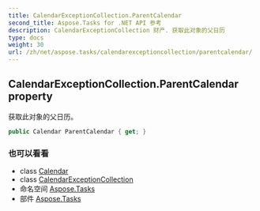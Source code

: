 ```yaml
---
title: CalendarExceptionCollection.ParentCalendar
second_title: Aspose.Tasks for .NET API 参考
description: CalendarExceptionCollection 财产. 获取此对象的父日历
type: docs
weight: 30
url: /zh/net/aspose.tasks/calendarexceptioncollection/parentcalendar/
---
```

## CalendarExceptionCollection.ParentCalendar property

获取此对象的父日历。

```csharp
public Calendar ParentCalendar { get; }
```

### 也可以看看

* class [Calendar](../../calendar/)
* class [CalendarExceptionCollection](../)
* 命名空间 [Aspose.Tasks](../../calendarexceptioncollection/)
* 部件 [Aspose.Tasks](../../../)


